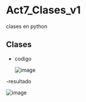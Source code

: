 # Act7_Clases_v1
clases en python 

## Clases

- codigo

  ![image](https://github.com/user-attachments/assets/276fa99a-b279-42c1-a1e1-a0f648d95021)

-resultado

![image](https://github.com/user-attachments/assets/46c1ee70-4225-48b6-b846-3b75dc1837cf)
